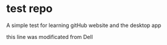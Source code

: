 # test repo
A simple test for learning gitHub website and the desktop app

this line was modificated from Dell